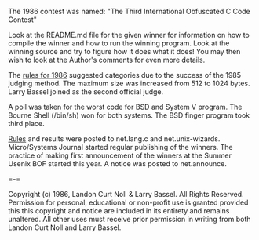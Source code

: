 The 1986 contest was named: "The Third International Obfuscated C Code Contest"


Look at the README.md file for the given winner for information
on how to compile the winner and how to run the winning program.
Look at the winning source and try to figure how it does what it does!
You may then wish to look at the Author's comments for even more details.

The [rules for 1986](rules.txt) suggested categories due to the success of the 1985
judging method.  The maximum size was increased from 512 to 1024 bytes.
Larry Bassel joined as the second official judge.

A poll was taken for the worst code for BSD and System V program.
The Bourne Shell (/bin/sh) won for both systems.  The BSD finger
program took third place.

[Rules](rules.txt) and results were posted to net.lang.c and net.unix-wizards.
Micro/Systems Journal started regular publishing of the winners.
The practice of making first announcement of the winners at the Summer
Usenix BOF started this year.  A notice was posted to net.announce.

=-=

Copyright (c) 1986, Landon Curt Noll & Larry Bassel.
All Rights Reserved.  Permission for personal, educational or non-profit use is
granted provided this this copyright and notice are included in its entirety
and remains unaltered.  All other uses must receive prior permission in writing
from both Landon Curt Noll and Larry Bassel.
